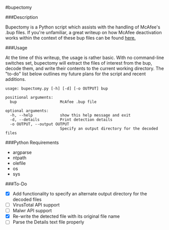 #bupectomy

###Description

Bupectomy is a Python script which assists with the handling of McAfee's .bup files. If you're unfamiliar, a great writeup on how McAfee deactivation works within the context of these bup files can be found [here.](http://blog.opensecurityresearch.com/2012/07/unbup-mcafee-bup-extractor-for-linux.html)

###Usage

At the time of this writeup, the usage is rather basic. With no command-line switches set, bupectomy will extract the files of interest from the bup, decode them, and write their contents to the current working directory. The "to-do" list below outlines my future plans for the script and recent additions.

```
usage: bupectomy.py [-h] [-d] [-o OUTPUT] bup

positional arguments:
  bup                   McAfee .bup file

optional arguments:
  -h, --help            show this help message and exit
  -d, --details         Print detection details
  -o OUTPUT, --output OUTPUT
                        Specify an output directory for the decoded files
```

###Python Requirements

* argparse
* ntpath
* olefile
* os
* sys

###To-Do

- [x] Add functionality to specify an alternate output directory for the decoded files
- [ ] VirusTotal API support
- [ ] Malwr API support
- [x] Re-write the detected file with its original file name
- [ ] Parse the Details text file properly

